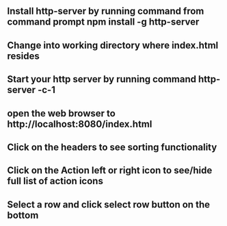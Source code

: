 ## Install http-server by running command from command prompt npm install -g http-server
## Change into working directory where index.html resides
## Start your http server by running command http-server -c-1
## open the web browser to http://localhost:8080/index.html
## Click on the headers to see sorting functionality
## Click on the Action left or right icon to see/hide full list of action icons
## Select a row and click select row button on the bottom